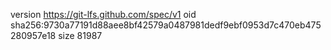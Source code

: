 version https://git-lfs.github.com/spec/v1
oid sha256:9730a77191d88aee8bf42579a0487981dedf9ebf0953d7c470eb475280957e18
size 81987
